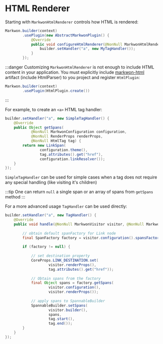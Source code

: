 # HTML Renderer

Starting with <Badge text="3.0.0" /> `MarkwonHtmlRenderer` controls how HTML
is rendered:

```java
Markwon.builder(context)
        .usePlugin(new AbstractMarkwonPlugin() {
            @Override
            public void configureHtmlRenderer(@NonNull MarkwonHtmlRenderer.Builder builder) {
                builder.setHandler("a", new MyTagHandler());
            }
        });
```

:::danger
Customizing `MarkwonHtmlRenderer` is not enough to include HTML content in your application.
You must explicitly include [markwon-html](/docs/v3/html/) artifact (include HtmlParser) 
to you project and register `HtmlPlugin`:

```java
Markwon.builder(context)
        .usePlugin(HtmlPlugin.create())
```
:::

For example, to create an `<a>` HTML tag handler:

```java
builder.setHandler("a", new SimpleTagHandler() {
    @Override
    public Object getSpans(
            @NonNull MarkwonConfiguration configuration,
            @NonNull RenderProps renderProps,
            @NonNull HtmlTag tag) {
        return new LinkSpan(
                configuration.theme(), 
                tag.attributes().get("href"), 
                configuration.linkResolver());
    }
});
```

`SimpleTagHandler` can be used for simple cases when a tag does not require any special
handling (like visiting it's children)

:::tip
One can return `null` a single span or an array of spans from `getSpans` method
:::

For a more advanced usage `TagHandler` can be used directly:

```java
builder.setHandler("a", new TagHandler() {
    @Override
    public void handle(@NonNull MarkwonVisitor visitor, @NonNull MarkwonHtmlRenderer renderer, @NonNull HtmlTag tag) {
        
        // obtain default spanFactory for Link node
        final SpanFactory factory = visitor.configuration().spansFactory().get(Link.class);
        
        if (factory != null) {
            
            // set destination property
            CoreProps.LINK_DESTINATION.set(
                    visitor.renderProps(), 
                    tag.attributes().get("href"));
            
            // Obtain spans from the factory
            final Object spans = factory.getSpans(
                    visitor.configuration(), 
                    visitor.renderProps());
            
            // apply spans to SpannableBuilder
            SpannableBuilder.setSpans(
                    visitor.builder(), 
                    spans, 
                    tag.start(), 
                    tag.end());
        }
    }
});
```
